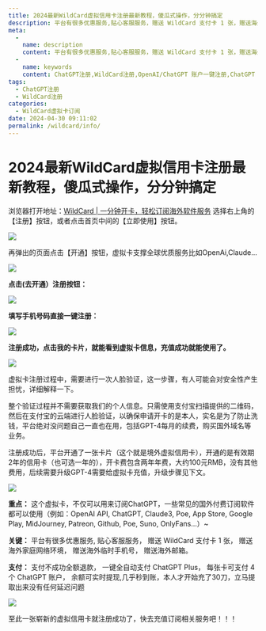 ```yaml
---
title: 2024最新WildCard虚拟信用卡注册最新教程，傻瓜式操作，分分钟搞定
description: 平台有很多优惠服务,贴心客服服务，赠送 WildCard 支付卡 1 张，赠送海外家庭网络环境，赠送海外临时手机号，赠送海外邮箱。
meta: 
  - 
    name: description
    content: 平台有很多优惠服务,贴心客服服务，赠送 WildCard 支付卡 1 张，赠送海外家庭网络环境，赠送海外临时手机号，赠送海外邮箱。
  - 
    name: keywords
    content: ChatGPT注册,WildCard注册,OpenAI/ChatGPT 账户一键注册,ChatGPT Plus 一键升级,OpenAI 专用浏览器,OpenAI API 转发服务
tags: 
  - ChatGPT注册
  - WildCard注册
categories: 
  - WildCard虚拟卡订阅
date: 2024-04-30 09:11:02
permalink: /wildcard/info/
---
```

# 2024最新WildCard虚拟信用卡注册最新教程，傻瓜式操作，分分钟搞定

浏览器打开地址：[WildCard | 一分钟开卡，轻松订阅海外软件服务](https://bewildcard.com/i/GPT310) 选择右上角的【注册】按钮，或者点击首页中间的【立即使用】按钮。

![](https://hlplch.aliyuntm.com/chatgpt/WX20240412-095641.png)

再弹出的页面点击【开通】按钮，虚拟卡支撑全球优质服务比如OpenAi,Claude...

![](https://hlplch.aliyuntm.com/chatgpt/WX20240412-091301.png)

**点击(去开通）注册按钮：**

![](https://hlplch.aliyuntm.com/chatgpt/WX20240410-183102.png)

**填写手机号码直接一键注册：**

![](https://hlplch.aliyuntm.com/chatgpt/WX20240410-183120.png)

**注册成功，点击我的卡片，就能看到虚拟卡信息，充值成功就能使用了。**

![](https://hlplch.aliyuntm.com/chatgpt/WX20240410-183138.png)

虚拟卡注册过程中，需要进行一次人脸验证，这一步骤，有人可能会对安全性产生担忧，详细解释一下。

整个验证过程并不需要获取我们的个人信息。只需使用支付宝扫描提供的二维码，然后在支付宝的云端进行人脸验证，以确保申请开卡的是本人，实名是为了防止洗钱，平台绝对没问题自己一直也在用，包括GPT-4每月的续费，购买国外域名等业务。

注册成功后，平台开通了一张卡片（这个就是境外虚拟信用卡），开通的是有效期2年的信用卡（也可选一年的），开卡费包含两年年费，大约100元RMB，没有其他费用，后续需要升级GPT-4需要给虚拟卡充值，升级步骤见下文。

![](https://hlplch.aliyuntm.com/chatgpt/WX20240222-004130.png)

**重点：** 这个虚拟卡，不仅可以用来订阅ChatGPT，一些常见的国外付费订阅软件都可以使用（例如：OpenAI API, ChatGPT, Claude3, Poe, App Store, Google Play, MidJourney, Patreon, Github, Poe, Suno, OnlyFans...）~

**关键：** 平台有很多优惠服务,
贴心客服服务，
赠送 WildCard 支付卡 1 张，
赠送海外家庭网络环境，
赠送海外临时手机号，
赠送海外邮箱。

**支付：** 支付不成功全额退款，
一键全自动支付 ChatGPT Plus，
每张卡可支付 4 个 ChatGPT 账户，
余额可实时提现,几乎秒到账，本人才开始充了30刀，立马提取出来没有任何延迟问题

![](https://hlplch.aliyuntm.com/chatgpt/WechatIMG220.jpg)

至此一张崭新的虚拟信用卡就注册成功了，快去充值订阅相关服务吧！！！

